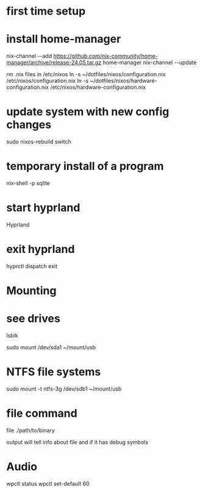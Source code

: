 
# first time setup
# install home-manager
nix-channel --add https://github.com/nix-community/home-manager/archive/release-24.05.tar.gz home-manager
nix-channel --update

rm .nix files in /etc/nixos
ln -s ~/dotfiles/nixos/configuration.nix /etc/nixos/configuration.nix
ln -s ~/dotfiles/nixos/hardware-configuration.nix /etc/nixos/hardware-configuration.nix

# update system with new config changes
sudo nixos-rebuild switch

# temporary install of a program
nix-shell -p sqlite

# start hyprland
Hyprland

# exit hyprland
hyprctl dispatch exit



# Mounting
# see drives
lsblk

sudo mount /dev/sda1 ~/mount/usb

# NTFS file systems
sudo mount -t ntfs-3g /dev/sdb1 ~/mount/usb


# file command
file ./path/to/binary

output will tell info about file and if it has debug symbols

# Audio
wpctl status
wpctl set-default 60
